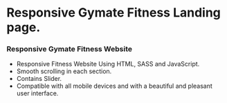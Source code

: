 # Responsive Gymate Fitness Landing page.
### Responsive Gymate Fitness Website 
- Responsive Fitness Website Using HTML, SASS and JavaScript.
- Smooth scrolling in each section.
- Contains Slider.
- Compatible with all mobile devices and with a beautiful and pleasant user interface.
